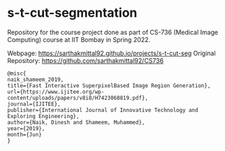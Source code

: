 # s-t-cut-segmentation

Repository for the course project done as part of CS-736 (Medical Image Computing) course at IIT Bombay in Spring 2022.

Webpage: https://sarthakmittal92.github.io/projects/s-t-cut-seg
Original Repository: https://github.com/sarthakmittal92/CS736

```
@misc{
naik_shameem_2019, 
title={Fast Interactive SuperpixelBased Image Region Generation}, 
url={https://www.ijitee.org/wp-content/uploads/papers/v8i8/H7423068819.pdf}, 
journal={IJITEE}, 
publisher={International Journal of Innovative Technology and Exploring Engineering}, 
author={Naik, Dinesh and Shameem, Muhammed}, 
year={2019}, 
month={Jun}
} 
```